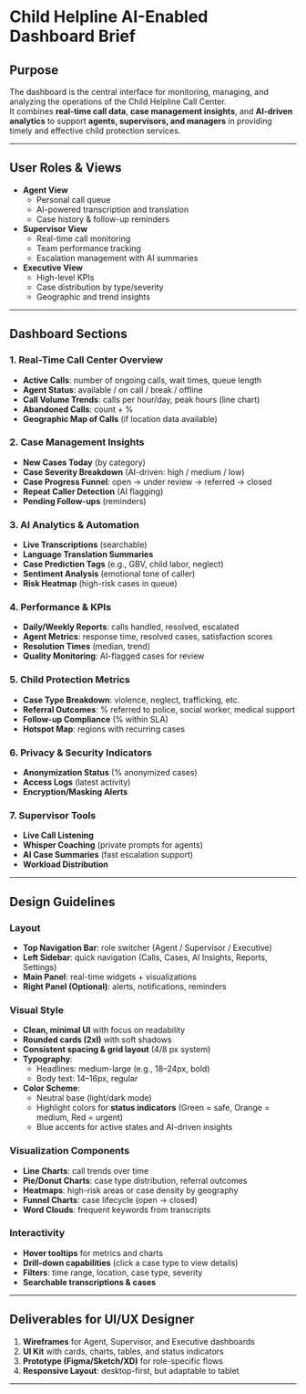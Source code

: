 # Child Helpline AI-Enabled Dashboard Brief

## Purpose
The dashboard is the central interface for monitoring, managing, and analyzing the operations of the Child Helpline Call Center.  
It combines **real-time call data**, **case management insights**, and **AI-driven analytics** to support **agents, supervisors, and managers** in providing timely and effective child protection services.

---

## User Roles & Views
- **Agent View**
  - Personal call queue
  - AI-powered transcription and translation
  - Case history & follow-up reminders
- **Supervisor View**
  - Real-time call monitoring
  - Team performance tracking
  - Escalation management with AI summaries
- **Executive View**
  - High-level KPIs
  - Case distribution by type/severity
  - Geographic and trend insights

---

## Dashboard Sections

### 1. Real-Time Call Center Overview
- **Active Calls**: number of ongoing calls, wait times, queue length  
- **Agent Status**: available / on call / break / offline  
- **Call Volume Trends**: calls per hour/day, peak hours (line chart)  
- **Abandoned Calls**: count + %  
- **Geographic Map of Calls** (if location data available)  

### 2. Case Management Insights
- **New Cases Today** (by category)  
- **Case Severity Breakdown** (AI-driven: high / medium / low)  
- **Case Progress Funnel**: open → under review → referred → closed  
- **Repeat Caller Detection** (AI flagging)  
- **Pending Follow-ups** (reminders)  

### 3. AI Analytics & Automation
- **Live Transcriptions** (searchable)  
- **Language Translation Summaries**  
- **Case Prediction Tags** (e.g., GBV, child labor, neglect)  
- **Sentiment Analysis** (emotional tone of caller)  
- **Risk Heatmap** (high-risk cases in queue)  

### 4. Performance & KPIs
- **Daily/Weekly Reports**: calls handled, resolved, escalated  
- **Agent Metrics**: response time, resolved cases, satisfaction scores  
- **Resolution Times** (median, trend)  
- **Quality Monitoring**: AI-flagged cases for review  

### 5. Child Protection Metrics
- **Case Type Breakdown**: violence, neglect, trafficking, etc.  
- **Referral Outcomes**: % referred to police, social worker, medical support  
- **Follow-up Compliance** (% within SLA)  
- **Hotspot Map**: regions with recurring cases  

### 6. Privacy & Security Indicators
- **Anonymization Status** (% anonymized cases)  
- **Access Logs** (latest activity)  
- **Encryption/Masking Alerts**  

### 7. Supervisor Tools
- **Live Call Listening**  
- **Whisper Coaching** (private prompts for agents)  
- **AI Case Summaries** (fast escalation support)  
- **Workload Distribution**  

---

## Design Guidelines

### Layout
- **Top Navigation Bar**: role switcher (Agent / Supervisor / Executive)  
- **Left Sidebar**: quick navigation (Calls, Cases, AI Insights, Reports, Settings)  
- **Main Panel**: real-time widgets + visualizations  
- **Right Panel (Optional)**: alerts, notifications, reminders  

### Visual Style
- **Clean, minimal UI** with focus on readability  
- **Rounded cards (2xl)** with soft shadows  
- **Consistent spacing & grid layout** (4/8 px system)  
- **Typography**:  
  - Headlines: medium-large (e.g., 18–24px, bold)  
  - Body text: 14–16px, regular  
- **Color Scheme**:  
  - Neutral base (light/dark mode)  
  - Highlight colors for **status indicators** (Green = safe, Orange = medium, Red = urgent)  
  - Blue accents for active states and AI-driven insights  

### Visualization Components
- **Line Charts**: call trends over time  
- **Pie/Donut Charts**: case type distribution, referral outcomes  
- **Heatmaps**: high-risk areas or case density by geography  
- **Funnel Charts**: case lifecycle (open → closed)  
- **Word Clouds**: frequent keywords from transcripts  

### Interactivity
- **Hover tooltips** for metrics and charts  
- **Drill-down capabilities** (click a case type to view details)  
- **Filters**: time range, location, case type, severity  
- **Searchable transcriptions & cases**  

---

## Deliverables for UI/UX Designer
1. **Wireframes** for Agent, Supervisor, and Executive dashboards  
2. **UI Kit** with cards, charts, tables, and status indicators  
3. **Prototype (Figma/Sketch/XD)** for role-specific flows  
4. **Responsive Layout**: desktop-first, but adaptable to tablet  

---
